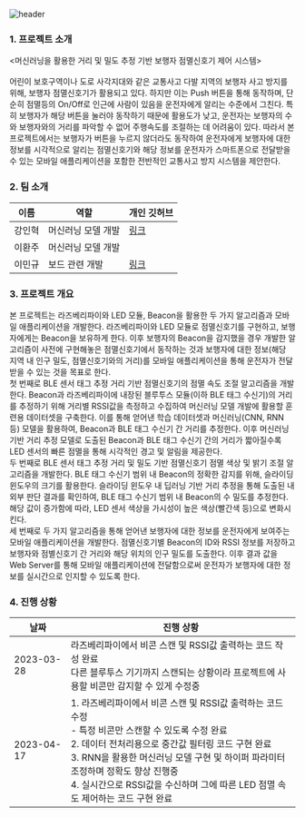 ![header](https://capsule-render.vercel.app/api?type=waving&color=0000cc&height=300&section=header&text=Capstone%20Design&fontSize=90&fontColor=ffff)
### 1. 프로젝트 소개
<머신러닝을 활용한 거리 및 밀도 추정 기반 보행자 점멸신호기 제어 시스템><br><br>
어린이 보호구역이나 도로 사각지대와 같은 교통사고 다발 지역의 보행자 사고 방지를 위해, 보행자 점멸신호기가 활용되고 있다. 하지만 이는 Push 버튼을 통해 동작하며, 단순히 점멸등의 On/Off로 인근에 사람이 있음을 운전자에게 알리는 수준에서 그친다. 특히 보행자가 해당 버튼을 눌러야 동작하기 때문에 활용도가 낮고, 운전자는 보행자의 수와 보행자와의 거리를 파악할 수 없어 주행속도를 조절하는 데 어려움이 있다.
따라서 본 프로젝트에서는 보행자가 버튼을 누르지 않더라도 동작하여 운전자에게 보행자에 대한 정보를 시각적으로 알리는 점멸신호기와 해당 정보를 운전자가 스마트폰으로 전달받을 수 있는 모바일 애플리케이션을 포함한 전반적인 교통사고 방지 시스템을 제안한다.

### 2. 팀 소개

|이름|역할|개인 깃허브|
|-|-|-|
|강인혁|머신러닝 모델 개발|[링크](https://github.com/InhyeokKang)|
|이환주|머신러닝 모델 개발||
|이민규|보드 관련 개발|[링크](https://github.com/LEEMINGYUU)|

### 3. 프로젝트 개요

본 프로젝트는 라즈베리파이와 LED 모듈, Beacon을 활용한 두 가지 알고리즘과 모바일 애플리케이션을 개발한다. 라즈베리파이와 LED 모듈로 점멸신호기를 구현하고, 보행자에게는 Beacon을 보유하게 한다. 이후 보행자의 Beacon을 감지했을 경우 개발한 알고리즘이 사전에 구현해놓은 점멸신호기에서 동작하는 것과 보행자에 대한 정보(해당 지역 내 인구 밀도, 점멸신호기와의 거리)를 모바일 애플리케이션을 통해 운전자가 전달받을 수 있는 것을 목표로 한다.<br>
첫 번째로 BLE 센서 태그 추정 거리 기반 점멸신호기의 점멸 속도 조절 알고리즘을 개발한다. Beacon과 라즈베리파이에 내장된 블루투스 모듈(이하 BLE 태그 수신기)의 거리를 추정하기 위해 거리별 RSSI값을 측정하고 수집하여 머신러닝 모델 개발에 활용할 훈련용 데이터셋을 구축한다. 이를 통해 얻어낸 학습 데이터셋과 머신러닝(CNN, RNN 등) 모델을 활용하여, Beacon과 BLE 태그 수신기 간 거리를 추정한다. 이후 머신러닝 기반 거리 추정 모델로 도출된 Beacon과 BLE 태그 수신기 간의 거리가 짧아질수록 LED 센서의 빠른 점멸을 통해 시각적인 경고 및 알림을 제공한다.<br>
두 번째로 BLE 센서 태그 추정 거리 및 밀도 기반 점멸신호기 점멸 색상 및 밝기 조절 알고리즘을 개발한다. BLE 태그 수신기 범위 내 Beacon의 정확한 감지를 위해, 슬라이딩 윈도우의 크기를 활용한다. 슬라이딩 윈도우 내 딥러닝 기반 거리 추정을 통해 도출된 내외부 판단 결과를 확인하여, BLE 태그 수신기 범위 내 Beacon의 수 밀도를 추정한다. 해당 값이 증가함에 따라, LED 센서 색상을 가시성이 높은 색상(빨간색 등)으로 변화시킨다.<br>
세 번째로 두 가지 알고리즘을 통해 얻어낸 보행자에 대한 정보를 운전자에게 보여주는 모바일 애플리케이션을 개발한다. 점멸신호기별 Beacon의 ID와 RSSI 정보를 저장하고 보행자와 점별신호기 간 거리와 해당 위치의 인구 밀도를 도출한다. 이후 결과 값을 Web Server를 통해 모바일 애플리케이션에 전달함으로써 운전자가 보행자에 대한 정보를 실시간으로 인지할 수 있도록 한다.

### 4. 진행 상황

|날짜|진행 상황
|-|-|
|2023-03-28|라즈베리파이에서 비콘 스캔 및 RSSI값 출력하는 코드 작성 완료<br>다른 블루투스 기기까지 스캔되는 상황이라 프로젝트에 사용할 비콘만 감지할 수 있게 수정중|
|2023-04-17|1. 라즈베리파이에서 비콘 스캔 및 RSSI값 출력하는 코드 수정<br>- 특정 비콘만 스캔할 수 있도록 수정 완료<br>2. 데이터 전처리용으로 중간값 필터링 코드 구현 완료<br>3. RNN을 활용한 머신러닝 모델 구현 및 하이퍼 파라미터 조정하며 정확도 향상 진행중<br>4. 실시간으로 RSSI값을 수신하며 그에 따른 LED 점멸 속도 제어하는 코드 구현 완료|
